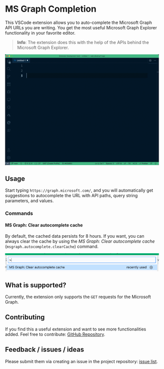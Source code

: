 # MS Graph Completion

This VSCode extension allows you to auto-complete the Microsoft Graph API URLs you are writing. You get the most useful Microsoft Graph Explorer functionality in your favorite editor.

> **Info**: The extension does this with the help of the APIs behind the Microsoft Graph Explorer.

![](./assets/how-it-works.gif)

## Usage

Start typing `https://graph.microsoft.com/`, and you will automatically get suggestions to autocomplete the URL with API paths, query string parameters, and values.

### Commands

#### MS Graph: Clear autocomplete cache

By default, the cached data persists for 8 hours. If you want, you can always clear the cache by using the *MS Graph: Clear autocomplete cache* (`msgraph.autocomplete.clearCache`) command.

![](./assets/clear-cache.png)

## What is supported?

Currently, the extension only supports the `GET` requests for the Microsoft Graph.

## Contributing

If you find this a useful extension and want to see more functionalities added. Feel free to contribute: [GitHub Repository](https://github.com/estruyf/vscode-msgraph-autocomplete).

## Feedback / issues / ideas

Please submit them via creating an issue in the project repository: [issue list](https://github.com/estruyf/vscode-msgraph-autocomplete/issues).